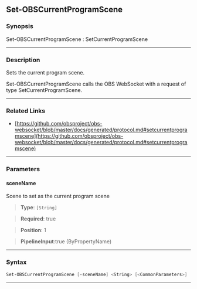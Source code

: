Set-OBSCurrentProgramScene
--------------------------
### Synopsis
Set-OBSCurrentProgramScene : SetCurrentProgramScene

---
### Description

Sets the current program scene.


Set-OBSCurrentProgramScene calls the OBS WebSocket with a request of type SetCurrentProgramScene.

---
### Related Links
* [https://github.com/obsproject/obs-websocket/blob/master/docs/generated/protocol.md#setcurrentprogramscene](https://github.com/obsproject/obs-websocket/blob/master/docs/generated/protocol.md#setcurrentprogramscene)



---
### Parameters
#### **sceneName**

Scene to set as the current program scene



> **Type**: ```[String]```

> **Required**: true

> **Position**: 1

> **PipelineInput**:true (ByPropertyName)



---
### Syntax
```PowerShell
Set-OBSCurrentProgramScene [-sceneName] <String> [<CommonParameters>]
```
---
